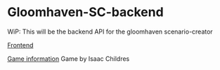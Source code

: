 # Gloomhaven-SC-backend
WiP: This will be the backend API for the gloomhaven scenario-creator

[Frontend](https://github.com/on3iro/Gloomhaven-scenario-creator)

[Game information](http://www.cephalofair.com/gloomhaven) Game by Isaac Childres
